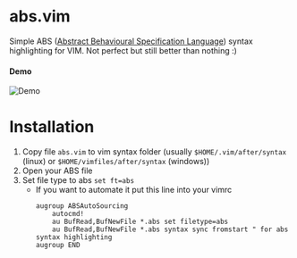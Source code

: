 # abs.vim
Simple ABS ([Abstract Behavioural Specification Language](https://abs-models.org/)) syntax highlighting for VIM.
Not perfect but still better than nothing :)

#### Demo
![Demo](docs/demo.gif)

# Installation 

1. Copy file `abs.vim` to vim syntax folder (usually `$HOME/.vim/after/syntax` (linux) or `$HOME/vimfiles/after/syntax` (windows))
2. Open your ABS file
3. Set file type to abs `set ft=abs`
    * If you want to automate it put this line into your vimrc
        ```
        augroup ABSAutoSourcing 
            autocmd! 
            au BufRead,BufNewFile *.abs set filetype=abs 
            au BufRead,BufNewFile *.abs syntax sync fromstart " for abs syntax highlighting
        augroup END
        ```
